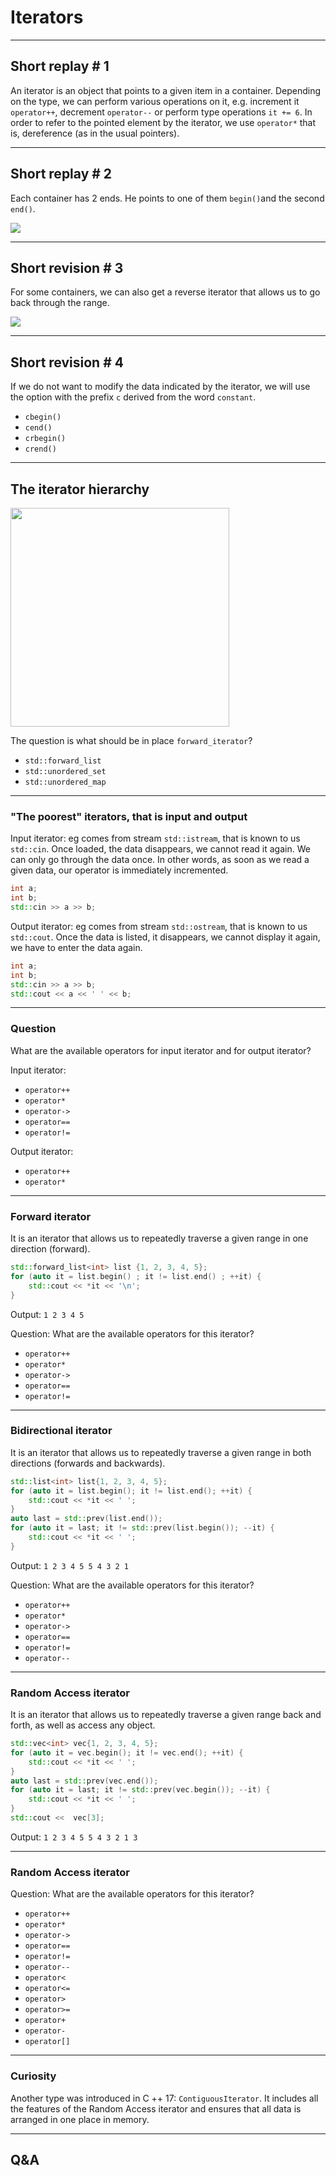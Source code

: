 <!-- .slide: data-background="#111111" -->

# Iterators

___

## Short replay # 1

An iterator is an object that points to a given item in a container. Depending on the type, we can perform various operations on it, e.g. increment it `operator++`, decrement `operator--` or perform type operations `it += 6`. In order to refer to the pointed element by the iterator, we use `operator*` that is, dereference (as in the usual pointers).

___

## Short replay # 2

Each container has 2 ends. He points to one of them `begin()`and the second `end()`.

<image src="img/iterator.png">

___

## Short revision # 3

For some containers, we can also get a reverse iterator that allows us to go back through the range.

<image src="img/rev_iterator.gif">

___

## Short revision # 4

If we do not want to modify the data indicated by the iterator, we will use the option with the prefix `c` derived from the word `constant`.

* <!-- .element: class="fragment fade-in" --> <code>cbegin()</code>
* <!-- .element: class="fragment fade-in" --> <code>cend()</code>
* <!-- .element: class="fragment fade-in" --> <code>crbegin()</code>
* <!-- .element: class="fragment fade-in" --> <code>crend()</code>

___

## The iterator hierarchy

<image src="img/iterator_categories.gif" height="350px">

The question is what should be in place `forward_iterator`?
<!-- .element: class="fragment fade-in" -->

* <!-- .element: class="fragment fade-in" --> <code>std::forward_list<T></code>
* <!-- .element: class="fragment fade-in" --> <code>std::unordered_set<T></code>
* <!-- .element: class="fragment fade-in" --> <code>std::unordered_map<T></code>

___

### "The poorest" iterators, that is input and output

Input iterator: eg comes from stream `std::istream`, that is known to us `std::cin`. Once loaded, the data disappears, we cannot read it again. We can only go through the data once. In other words, as soon as we read a given data, our operator is immediately incremented.

```C++
int a;
int b;
std::cin >> a >> b;
```
<!-- .element: class="fragment fade-in" -->

Output iterator: eg comes from stream `std::ostream`, that is known to us `std::cout`. Once the data is listed, it disappears, we cannot display it again, we have to enter the data again.
<!-- .element: class="fragment fade-in" -->

```C++
int a;
int b;
std::cin >> a >> b;
std::cout << a << ' ' << b;
```
<!-- .element: class="fragment fade-in" -->
___

### Question

What are the available operators for input iterator and for output iterator?

Input iterator:
<!-- .element: class="fragment fade-in" -->

* <!-- .element: class="fragment fade-in" --> <code>operator++</code>
* <!-- .element: class="fragment fade-in" --> <code>operator*</code>
* <!-- .element: class="fragment fade-in" --> <code>operator-></code>
* <!-- .element: class="fragment fade-in" --> <code>operator==</code>
* <!-- .element: class="fragment fade-in" --> <code>operator!=</code>

Output iterator:
<!-- .element: class="fragment fade-in" -->

* <!-- .element: class="fragment fade-in" --> <code>operator++</code>
* <!-- .element: class="fragment fade-in" --> <code>operator*</code>

___

### Forward iterator

It is an iterator that allows us to repeatedly traverse a given range in one direction (forward).

```C++
std::forward_list<int> list {1, 2, 3, 4, 5};
for (auto it = list.begin() ; it != list.end() ; ++it) {
    std::cout << *it << '\n';
}
```
<!-- .element: class="fragment fade-in" -->

Output: `1 2 3 4 5`
<!-- .element: class="fragment fade-in" -->

Question: What are the available operators for this iterator?
<!-- .element: class="fragment fade-in" -->

* <!-- .element: class="fragment fade-in" --> <code>operator++</code>
* <!-- .element: class="fragment fade-in" --> <code>operator*</code>
* <!-- .element: class="fragment fade-in" --> <code>operator-></code>
* <!-- .element: class="fragment fade-in" --> <code>operator==</code>
* <!-- .element: class="fragment fade-in" --> <code>operator!=</code>

___
<!-- .slide: style="font-size: 0.85em" -->

### Bidirectional iterator

It is an iterator that allows us to repeatedly traverse a given range in both directions (forwards and backwards).

```C++
std::list<int> list{1, 2, 3, 4, 5};
for (auto it = list.begin(); it != list.end(); ++it) {
    std::cout << *it << ' ';
}
auto last = std::prev(list.end());
for (auto it = last; it != std::prev(list.begin()); --it) {
    std::cout << *it << ' ';
}
```
<!-- .element: class="fragment fade-in" -->

Output: `1 2 3 4 5 5 4 3 2 1`
<!-- .element: class="fragment fade-in" -->

Question: What are the available operators for this iterator?
<!-- .element: class="fragment fade-in" -->

* <!-- .element: class="fragment fade-in" --> <code>operator++</code>
* <!-- .element: class="fragment fade-in" --> <code>operator*</code>
* <!-- .element: class="fragment fade-in" --> <code>operator-></code>
* <!-- .element: class="fragment fade-in" --> <code>operator==</code>
* <!-- .element: class="fragment fade-in" --> <code>operator!=</code>
* <!-- .element: class="fragment fade-in" --> <code>operator--</code>

___

### Random Access iterator

It is an iterator that allows us to repeatedly traverse a given range back and forth, as well as access any object.

```C++
std::vec<int> vec{1, 2, 3, 4, 5};
for (auto it = vec.begin(); it != vec.end(); ++it) {
    std::cout << *it << ' ';
}
auto last = std::prev(vec.end());
for (auto it = last; it != std::prev(vec.begin()); --it) {
    std::cout << *it << ' ';
}
std::cout <<  vec[3];
```
<!-- .element: class="fragment fade-in" -->

Output: `1 2 3 4 5 5 4 3 2 1 3`
<!-- .element: class="fragment fade-in" -->

___

### Random Access iterator

Question: What are the available operators for this iterator?
<!-- .element: class="fragment fade-in" -->

* <!-- .element: class="fragment fade-in" --> <code>operator++</code>
* <!-- .element: class="fragment fade-in" --> <code>operator*</code>
* <!-- .element: class="fragment fade-in" --> <code>operator-></code>
* <!-- .element: class="fragment fade-in" --> <code>operator==</code>
* <!-- .element: class="fragment fade-in" --> <code>operator!=</code>
* <!-- .element: class="fragment fade-in" --> <code>operator--</code>
* <!-- .element: class="fragment fade-in" --> <code>operator<</code>
* <!-- .element: class="fragment fade-in" --> <code>operator<=</code>
* <!-- .element: class="fragment fade-in" --> <code>operator></code>
* <!-- .element: class="fragment fade-in" --> <code>operator>=</code>
* <!-- .element: class="fragment fade-in" --> <code>operator+</code>
* <!-- .element: class="fragment fade-in" --> <code>operator-</code>
* <!-- .element: class="fragment fade-in" --> <code>operator[]</code>

___

### Curiosity

Another type was introduced in C ++ 17: `ContiguousIterator`. It includes all the features of the Random Access iterator and ensures that all data is arranged in one place in memory.

___

## Q&A
